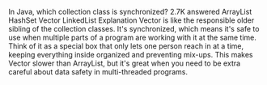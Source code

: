 In Java, which collection class is synchronized?
2.7K answered
ArrayList
HashSet
Vector
LinkedList
Explanation
Vector is like the responsible older sibling of the collection classes. It's synchronized, which means it's safe to use when multiple parts of a program are working with it at the same time. Think of it as a special box that only lets one person reach in at a time, keeping everything inside organized and preventing mix-ups. This makes Vector slower than ArrayList, but it's great when you need to be extra careful about data safety in multi-threaded programs.
